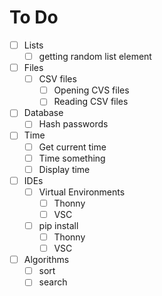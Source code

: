 # To Do

- [ ] Lists
  - [ ] getting random list element
- [ ] Files
  - [ ] CSV files
    - [ ] Opening CVS files
    - [ ] Reading CSV files
- [ ] Database
  - [ ] Hash passwords
- [ ] Time
  - [ ] Get current time
  - [ ] Time something
  - [ ] Display time
- [ ] IDEs
  - [ ] Virtual Environments
    - [ ] Thonny
    - [ ] VSC
  - [ ] pip install
    - [ ] Thonny
    - [ ] VSC
- [ ] Algorithms
  - [ ] sort
  - [ ] search
